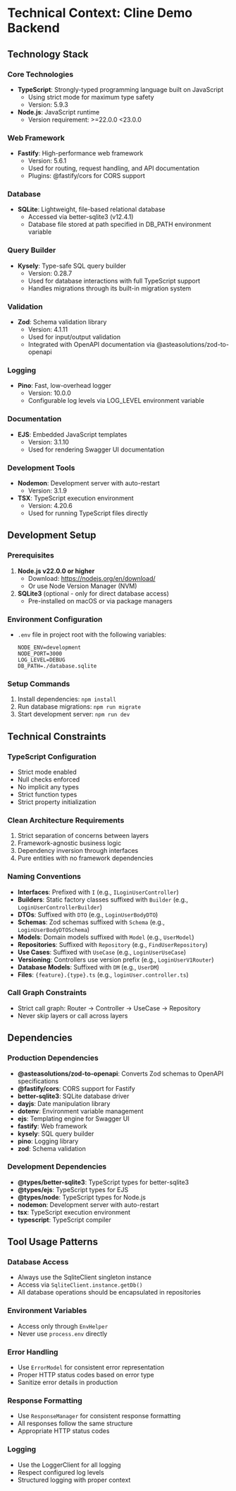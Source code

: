 # Technical Context: Cline Demo Backend

## Technology Stack

### Core Technologies
- **TypeScript**: Strongly-typed programming language built on JavaScript
  - Using strict mode for maximum type safety
  - Version: 5.9.3
- **Node.js**: JavaScript runtime
  - Version requirement: >=22.0.0 <23.0.0

### Web Framework
- **Fastify**: High-performance web framework
  - Version: 5.6.1
  - Used for routing, request handling, and API documentation
  - Plugins: @fastify/cors for CORS support

### Database
- **SQLite**: Lightweight, file-based relational database
  - Accessed via better-sqlite3 (v12.4.1)
  - Database file stored at path specified in DB_PATH environment variable

### Query Builder
- **Kysely**: Type-safe SQL query builder
  - Version: 0.28.7
  - Used for database interactions with full TypeScript support
  - Handles migrations through its built-in migration system

### Validation
- **Zod**: Schema validation library
  - Version: 4.1.11
  - Used for input/output validation
  - Integrated with OpenAPI documentation via @asteasolutions/zod-to-openapi

### Logging
- **Pino**: Fast, low-overhead logger
  - Version: 10.0.0
  - Configurable log levels via LOG_LEVEL environment variable

### Documentation
- **EJS**: Embedded JavaScript templates
  - Version: 3.1.10
  - Used for rendering Swagger UI documentation

### Development Tools
- **Nodemon**: Development server with auto-restart
  - Version: 3.1.9
- **TSX**: TypeScript execution environment
  - Version: 4.20.6
  - Used for running TypeScript files directly

## Development Setup

### Prerequisites
1. **Node.js v22.0.0 or higher**
   - Download: https://nodejs.org/en/download/
   - Or use Node Version Manager (NVM)
2. **SQLite3** (optional - only for direct database access)
   - Pre-installed on macOS or via package managers

### Environment Configuration
- `.env` file in project root with the following variables:
  ```
  NODE_ENV=development
  NODE_PORT=3000
  LOG_LEVEL=DEBUG
  DB_PATH=./database.sqlite
  ```

### Setup Commands
1. Install dependencies: `npm install`
2. Run database migrations: `npm run migrate`
3. Start development server: `npm run dev`

## Technical Constraints

### TypeScript Configuration
- Strict mode enabled
- Null checks enforced
- No implicit any types
- Strict function types
- Strict property initialization

### Clean Architecture Requirements
1. Strict separation of concerns between layers
2. Framework-agnostic business logic
3. Dependency inversion through interfaces
4. Pure entities with no framework dependencies

### Naming Conventions
- **Interfaces**: Prefixed with `I` (e.g., `ILoginUserController`)
- **Builders**: Static factory classes suffixed with `Builder` (e.g., `LoginUserControllerBuilder`)
- **DTOs**: Suffixed with `DTO` (e.g., `LoginUserBodyDTO`)
- **Schemas**: Zod schemas suffixed with `Schema` (e.g., `LoginUserBodyDTOSchema`)
- **Models**: Domain models suffixed with `Model` (e.g., `UserModel`)
- **Repositories**: Suffixed with `Repository` (e.g., `FindUserRepository`)
- **Use Cases**: Suffixed with `UseCase` (e.g., `LoginUserUseCase`)
- **Versioning**: Controllers use version prefix (e.g., `LoginUserV1Router`)
- **Database Models**: Suffixed with `DM` (e.g., `UserDM`)
- **Files**: `{feature}.{type}.ts` (e.g., `loginUser.controller.ts`)

### Call Graph Constraints
- Strict call graph: Router → Controller → UseCase → Repository
- Never skip layers or call across layers

## Dependencies

### Production Dependencies
- **@asteasolutions/zod-to-openapi**: Converts Zod schemas to OpenAPI specifications
- **@fastify/cors**: CORS support for Fastify
- **better-sqlite3**: SQLite database driver
- **dayjs**: Date manipulation library
- **dotenv**: Environment variable management
- **ejs**: Templating engine for Swagger UI
- **fastify**: Web framework
- **kysely**: SQL query builder
- **pino**: Logging library
- **zod**: Schema validation

### Development Dependencies
- **@types/better-sqlite3**: TypeScript types for better-sqlite3
- **@types/ejs**: TypeScript types for EJS
- **@types/node**: TypeScript types for Node.js
- **nodemon**: Development server with auto-restart
- **tsx**: TypeScript execution environment
- **typescript**: TypeScript compiler

## Tool Usage Patterns

### Database Access
- Always use the SqliteClient singleton instance
- Access via `SqliteClient.instance.getDb()`
- All database operations should be encapsulated in repositories

### Environment Variables
- Access only through `EnvHelper`
- Never use `process.env` directly

### Error Handling
- Use `ErrorModel` for consistent error representation
- Proper HTTP status codes based on error type
- Sanitize error details in production

### Response Formatting
- Use `ResponseManager` for consistent response formatting
- All responses follow the same structure
- Appropriate HTTP status codes

### Logging
- Use the LoggerClient for all logging
- Respect configured log levels
- Structured logging with proper context
